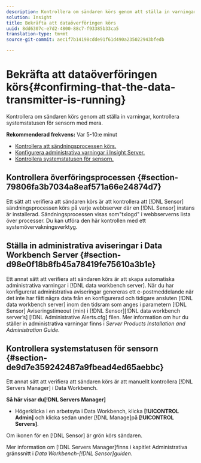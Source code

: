 ```yaml
---
description: Kontrollera om sändaren körs genom att ställa in varningar, kontrollera systemstatusen för sensorn med mera.
solution: Insight
title: Bekräfta att dataöverföringen körs
uuid: 8dd6307c-e7d2-4800-88c7-f93385b33ca5
translation-type: tm+mt
source-git-commit: aec1f7b14198cdde91f61d490a235022943bfedb

---
```



# Bekräfta att dataöverföringen körs{#confirming-that-the-data-transmitter-is-running}

Kontrollera om sändaren körs genom att ställa in varningar, kontrollera systemstatusen för sensorn med mera.

**Rekommenderad frekvens:** Var 5-10:e minut

* [Kontrollera att sändningsprocessen körs.](../../../home/c-snsr-ovrvw/admin-sensor/c-data-trmtr-rng.md#section-79806fa3b7034a8eaf571a66e24874d7)
* [Konfigurera administrativa varningar i Insight Server.](../../../home/c-snsr-ovrvw/admin-sensor/c-data-trmtr-rng.md#section-d98e0f18b8fb45a78419fe75610a3b1e)
* [Kontrollera systemstatusen för sensorn.](../../../home/c-snsr-ovrvw/admin-sensor/c-data-trmtr-rng.md#section-de9d7e359242487a9fbead4ed65aebbc)

## Kontrollera överföringsprocessen {#section-79806fa3b7034a8eaf571a66e24874d7}

Ett sätt att verifiera att sändaren körs är att kontrollera att [!DNL Sensor] sändningsprocessen körs på varje webbserver där en [!DNL Sensor] instans är installerad. Sändningsprocessen visas som&quot;txlogd&quot; i webbserverns lista över processer. Du kan utföra den här kontrollen med ett systemövervakningsverktyg.

## Ställa in administrativa aviseringar i Data Workbench Server {#section-d98e0f18b8fb45a78419fe75610a3b1e}

Ett annat sätt att verifiera att sändaren körs är att skapa automatiska administrativa varningar i [!DNL data workbench server]. När du har konfigurerat administrativa aviseringar genereras ett e-postmeddelande när det inte har fått några data från en konfigurerad och tidigare ansluten [!DNL data workbench server] inom den tidsram som anges i parametern [!DNL Sensor] Aviseringstimeout (min) i [!DNL Sensor][!DNL data workbench server’s] [!DNL Administrative Alerts.cfg] filen. Mer information om hur du ställer in administrativa varningar finns i *Server Products Installation and Administration Guide*.

## Kontrollera systemstatusen för sensorn {#section-de9d7e359242487a9fbead4ed65aebbc}

Ett annat sätt att verifiera att sändaren körs är att manuellt kontrollera [!DNL Servers Manager] i Data Workbench.

**Så här visar du[!DNL Servers Manager]**

* Högerklicka i en arbetsyta i Data Workbench, klicka **[!UICONTROL Admin]** och klicka sedan under [!DNL Manage]på **[!UICONTROL Servers]**.

Om ikonen för en [!DNL Sensor] är grön körs sändaren.

Mer information om [!DNL Servers Manager]finns i kapitlet Administrativa gränssnitt i *Data Workbench-[!DNL Sensor]guiden*.
